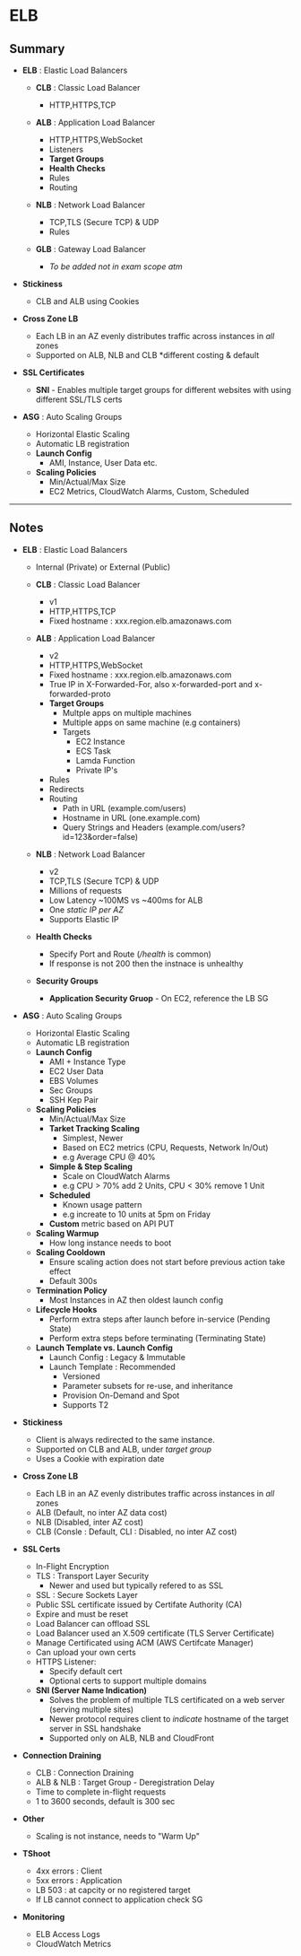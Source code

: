 # ELB
## Summary
- **ELB** : Elastic Load Balancers
  - **CLB** : Classic Load Balancer
    - HTTP,HTTPS,TCP

  - **ALB** : Application Load Balancer
    - HTTP,HTTPS,WebSocket
    - Listeners
    - **Target Groups**
    - **Health Checks**
    - Rules
    - Routing

  - **NLB** : Network Load Balancer
    - TCP,TLS (Secure TCP) & UDP
    - Rules

  - **GLB** : Gateway Load Balancer
    - *To be added not in exam scope atm*

- **Stickiness**
  - CLB and ALB using Cookies

- **Cross Zone LB**
  - Each LB in an AZ evenly distributes traffic across instances in *all* zones
  - Supported on ALB, NLB and CLB *different costing & default

- **SSL Certificates**
  - **SNI** - Enables multiple target groups for different websites with using different SSL/TLS certs

- **ASG** : Auto Scaling Groups
  - Horizontal Elastic Scaling
  - Automatic LB registration
  - **Launch Config**
    - AMI, Instance, User Data etc.
  - **Scaling Policies**
    - Min/Actual/Max Size
    - EC2 Metrics, CloudWatch Alarms, Custom, Scheduled


---
## Notes
- **ELB** : Elastic Load Balancers
  - Internal (Private) or External (Public)
  - **CLB** : Classic Load Balancer
    - v1
    - HTTP,HTTPS,TCP
    - Fixed hostname : xxx.region.elb.amazonaws.com
  - **ALB** : Application Load Balancer
    - v2
    - HTTP,HTTPS,WebSocket
    - Fixed hostname : xxx.region.elb.amazonaws.com
    - True IP in X-Forwarded-For, also x-forwarded-port and x-forwarded-proto
    - **Target Groups** 
      - Multple apps on multiple machines
      - Multiple apps on same machine (e.g containers)
      - Targets
        - EC2 Instance
        - ECS Task
        - Lamda Function
        - Private IP's
    - Rules
    - Redirects
    - Routing 
      - Path in URL (example.com/users)
      - Hostname in URL (one.example.com)
      - Query Strings and Headers (example.com/users?id=123&order=false)
  - **NLB** : Network Load Balancer
    - v2
    - TCP,TLS (Secure TCP) & UDP
    - Millions of requests
    - Low Latency ~100MS vs ~400ms for ALB
    - One *static IP per AZ*
    - Supports Elastic IP

  - **Health Checks**
    - Specify Port and Route (*/health* is common)
    - If response is not 200 then the instnace is unhealthy

  - **Security Groups**
    - **Application Security Gruop** - On EC2, reference the LB SG


- **ASG** : Auto Scaling Groups
  - Horizontal Elastic Scaling
  - Automatic LB registration
  - **Launch Config**
    - AMI + Instance Type
    - EC2 User Data
    - EBS Volumes
    - Sec Groups
    - SSH Kep Pair
  - **Scaling Policies**
    - Min/Actual/Max Size
    - **Tarket Tracking Scaling**
      - Simplest, Newer
      - Based on EC2 metrics (CPU, Requests, Network In/Out)
      - e.g Average CPU @ 40%
    - **Simple & Step Scaling**
      - Scale on CloudWatch Alarms
      - e.g CPU > 70% add 2 Units, CPU < 30% remove 1 Unit
    - **Scheduled**
      - Known usage pattern
      - e.g increate to 10 units at 5pm on Friday
    - **Custom** metric based on API PUT
  - **Scaling Warmup**
    - How long instance needs to boot
  - **Scaling Cooldown**
    - Ensure scaling action does not start before previous action take effect
    - Default 300s
  - **Termination Policy**
    - Most Instances in AZ then oldest launch config
  - **Lifecycle Hooks**
    - Perform extra steps after launch before in-service (Pending State) 
    - Perform extra steps before terminating (Terminating State)
  - **Launch Template vs. Launch Config**
    - Launch Config : Legacy & Immutable
    - Launch Template : Recommended
      - Versioned
      - Parameter subsets for re-use, and inheritance
      - Provision On-Demand and Spot
      - Supports T2

- **Stickiness**
  - Client is always redirected to the same instance. 
  - Supported on CLB and ALB, under *target group*
  - Uses a Cookie with expiration date

- **Cross Zone LB**
  - Each LB in an AZ evenly distributes traffic across instances in *all* zones
  - ALB (Default, no inter AZ data cost)
  - NLB (Disabled, inter AZ cost)
  - CLB (Consle : Default, CLI : Disabled, no inter AZ cost)

- **SSL Certs**
  - In-Flight Encryption
  - TLS : Transport Layer Security 
    - Newer and used but typically refered to as SSL
  - SSL : Secure Sockets Layer
  - Public SSL certificate issued by Certifate Authority (CA)
  - Expire and must be reset
  - Load Balancer can offload SSL
  - Load Balancer used an X.509 certificate (TLS Server Certificate)
  - Manage Certificated using ACM (AWS Certifcate Manager)
  - Can upload your own certs
  - HTTPS Listener:
    - Specify default cert
    - Optional certs to support multiple domains
  - **SNI (Server Name Indication)**
    - Solves the problem of multiple TLS certificated on a web server (serving multiple sites)
    - Newer protocol requires client to *indicate* hostname of the target server in SSL handshake
    - Supported only on ALB, NLB and CloudFront

- **Connection Draining**
  - CLB : Connection Draining
  - ALB & NLB : Target Group - Deregistration Delay
  - Time to complete in-flight requests
  - 1 to 3600 seconds, default is 300 sec

- **Other**
  - Scaling is not instance, needs to "Warm Up"

- **TShoot**
  - 4xx errors : Client
  - 5xx errors : Application
  - LB 503 : at capcity or no registered target
  - If LB cannot connect to application check SG 
- **Monitoring**
  - ELB Access Logs
  - CloudWatch Metrics